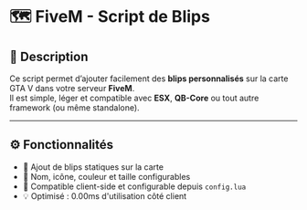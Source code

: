 # 🗺️ FiveM - Script de Blips

## 📖 Description
Ce script permet d’ajouter facilement des **blips personnalisés** sur la carte GTA V dans votre serveur **FiveM**.  
Il est simple, léger et compatible avec **ESX**, **QB-Core** ou tout autre framework (ou même standalone).

---

## ⚙️ Fonctionnalités
- 📍 Ajout de blips statiques sur la carte  
- 🧭 Nom, icône, couleur et taille configurables  
- 🧩 Compatible client-side et configurable depuis `config.lua`  
- 💡 Optimisé : 0.00ms d'utilisation côté client
